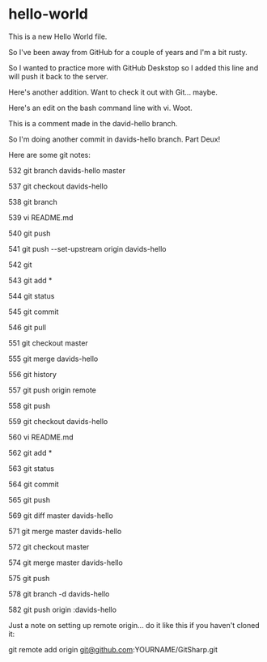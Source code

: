 # hello-world
This is a new Hello World file.

So I've been away from GitHub for a couple of years and I'm a bit rusty.  

So I wanted to practice more with GitHub Deskstop so I added this line and will push it back to the server.

Here's another addition.  Want to check it out with Git... maybe.

Here's an edit on the bash command line with vi.  Woot.
 
This is a comment made in the david-hello branch.

So I'm doing another commit in davids-hello branch.  Part Deux!

Here are some git notes:

532  git branch davids-hello master

537  git checkout davids-hello

538  git branch

539  vi README.md 

540  git push 

541  git push --set-upstream origin davids-hello

542  git

543  git add *

544  git status

545  git commit 

546  git pull

551  git checkout master

555  git merge davids-hello

556  git history

557  git push origin remote

558  git push

559  git checkout davids-hello

560  vi README.md 

562  git add *

563  git status

564  git commit

565  git push

569  git diff master davids-hello

571  git merge master davids-hello

572  git checkout master

574  git merge master davids-hello

575  git push

578  git branch -d davids-hello

582  git push origin :davids-hello

Just a note on setting up remote origin... do it like this if you haven't cloned it: 

git remote add origin git@github.com:YOURNAME/GitSharp.git
